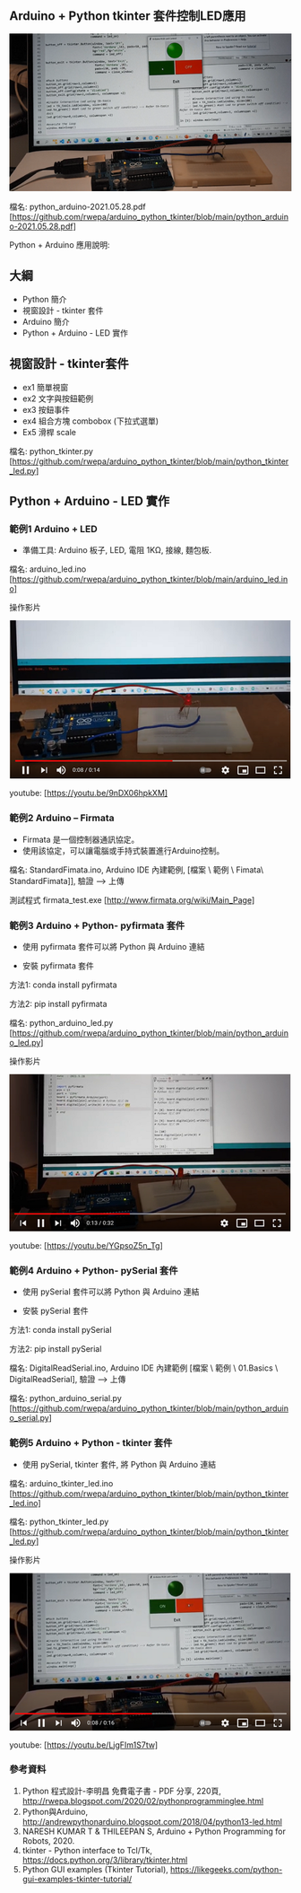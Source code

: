 ## Arduino + Python tkinter 套件控制LED應用

![image](https://github.com/rwepa/arduino_python_tkinter/blob/main/imgs/arduino_tkinter_led.png)

檔名: python_arduino-2021.05.28.pdf
[https://github.com/rwepa/arduino_python_tkinter/blob/main/python_arduino-2021.05.28.pdf]

Python + Arduino 應用說明:

## 大綱

+ Python 簡介
+ 視窗設計 - tkinter 套件
+ Arduino 簡介
+ Python + Arduino - LED 實作

## 視窗設計 - tkinter套件

+ ex1 簡單視窗
+ ex2 文字與按鈕範例
+ ex3 按鈕事件
+ ex4 組合方塊 combobox (下拉式選單)
+ Ex5 滑桿 scale

檔名: python_tkinter.py [https://github.com/rwepa/arduino_python_tkinter/blob/main/python_tkinter_led.py]

## Python + Arduino - LED 實作

### 範例1 Arduino + LED

+ 準備工具: Arduino 板子, LED, 電阻 1KΩ, 接線, 麵包板.

檔名: arduino_led.ino [https://github.com/rwepa/arduino_python_tkinter/blob/main/arduino_led.ino]

操作影片

[![Arduino car](https://github.com/rwepa/arduino_python_tkinter/blob/main/imgs/arduino_led_youtube.png)](https://youtu.be/9nDX06hpkXM)

youtube: [https://youtu.be/9nDX06hpkXM]

### 範例2 Arduino – Firmata

+ Firmata 是一個控制器通訊協定。
+ 使用該協定，可以讓電腦或手持式裝置進行Arduino控制。

檔名: StandardFimata.ino, Arduino IDE 內建範例, [檔案 \ 範例 \ Fimata\ StandardFimata]], 驗證 --> 上傳 

測試程式 firmata_test.exe [http://www.firmata.org/wiki/Main_Page]

### 範例3 Arduino + Python- pyfirmata 套件

+ 使用 pyfirmata 套件可以將 Python 與 Arduino 連結

+ 安裝 pyfirmata 套件

方法1: conda install pyfirmata

方法2: pip install pyfirmata

檔名: python_arduino_led.py [https://github.com/rwepa/arduino_python_tkinter/blob/main/python_arduino_led.py]

操作影片

[![python + arduino + led 應用-使用 pyfirmata 套件](https://github.com/rwepa/arduino_python_tkinter/blob/main/imgs/python_arduino_led_youtube.png)](https://youtu.be/YGpsoZ5n_Tg)

youtube: [https://youtu.be/YGpsoZ5n_Tg]

### 範例4 Arduino + Python- pySerial 套件

+ 使用 pySerial 套件可以將 Python 與 Arduino 連結

+ 安裝 pySerial 套件

方法1: conda install pySerial

方法2: pip install pySerial

檔名: DigitalReadSerial.ino, Arduino IDE 內建範例 [檔案 \ 範例 \ 01.Basics \ DigitalReadSerial], 驗證 --> 上傳 

檔名: python_arduino_serial.py [https://github.com/rwepa/arduino_python_tkinter/blob/main/python_arduino_serial.py]

### 範例5 Arduino + Python - tkinter 套件

+ 使用 pySerial, tkinter 套件, 將 Python 與 Arduino 連結

檔名: arduino_tkinter_led.ino [https://github.com/rwepa/arduino_python_tkinter/blob/main/python_tkinter_led.ino]

檔名: python_tkinter_led.py [https://github.com/rwepa/arduino_python_tkinter/blob/main/python_tkinter_led.py]

操作影片

[![python + tkinter - LED 應用](https://github.com/rwepa/arduino_python_tkinter/blob/main/imgs/arduino_tkinter_led_youtube.png)](https://youtu.be/LjgFIm1S7tw)

youtube: [https://youtu.be/LjgFIm1S7tw]

### 參考資料

1. Python 程式設計-李明昌 免費電子書 - PDF 分享, 220頁, http://rwepa.blogspot.com/2020/02/pythonprogramminglee.html
2. Python與Arduino, http://andrewpythonarduino.blogspot.com/2018/04/python13-led.html
3. NARESH KUMAR T & THILEEPAN S, Arduino + Python Programming for Robots, 2020.
4. tkinter - Python interface to Tcl/Tk, https://docs.python.org/3/library/tkinter.html
5. Python GUI examples (Tkinter Tutorial), https://likegeeks.com/python-gui-examples-tkinter-tutorial/
